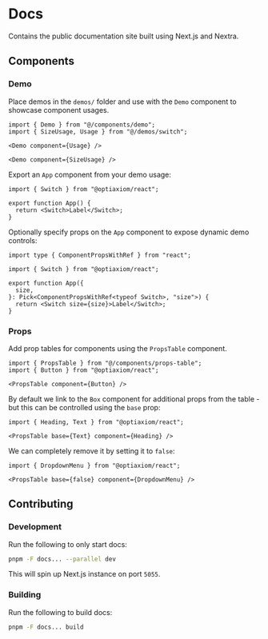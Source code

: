 # Docs

Contains the public documentation site built using Next.js and Nextra.

## Components

### Demo

Place demos in the `demos/` folder and use with the `Demo` component to showcase component usages.

```mdx
import { Demo } from "@/components/demo";
import { SizeUsage, Usage } from "@/demos/switch";

<Demo component={Usage} />

<Demo component={SizeUsage} />
```

Export an `App` component from your demo usage:

```tsx
import { Switch } from "@optiaxiom/react";

export function App() {
  return <Switch>Label</Switch>;
}
```

Optionally specify props on the `App` component to expose dynamic demo controls:

```tsx
import type { ComponentPropsWithRef } from "react";

import { Switch } from "@optiaxiom/react";

export function App({
  size,
}: Pick<ComponentPropsWithRef<typeof Switch>, "size">) {
  return <Switch size={size}>Label</Switch>;
}
```

### Props

Add prop tables for components using the `PropsTable` component.

```mdx
import { PropsTable } from "@/components/props-table";
import { Button } from "@optiaxiom/react";

<PropsTable component={Button} />
```

By default we link to the `Box` component for additional props from the table - but this can be controlled using the `base` prop:

```mdx
import { Heading, Text } from "@optiaxiom/react";

<PropsTable base={Text} component={Heading} />
```

We can completely remove it by setting it to `false`:

```mdx
import { DropdownMenu } from "@optiaxiom/react";

<PropsTable base={false} component={DropdownMenu} />
```

## Contributing

### Development

Run the following to only start docs:

```sh
pnpm -F docs... --parallel dev
```

This will spin up Next.js instance on port `5055`.

### Building

Run the following to build docs:

```sh
pnpm -F docs... build
```
